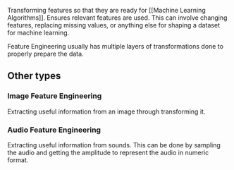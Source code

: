 Transforming features so that they are ready for [[Machine Learning Algorithms]]. Ensures relevant features are used. This can involve changing features, replacing missing values, or anything else for shaping a dataset for machine learning.

Feature Engineering usually has multiple layers of transformations done to properly prepare the data.

## Other types
### Image Feature Engineering
Extracting useful information from an image through transforming it. 

### Audio Feature Engineering
Extracting useful information from sounds. This can be done by sampling the audio and getting the amplitude to represent the audio in numeric format.

